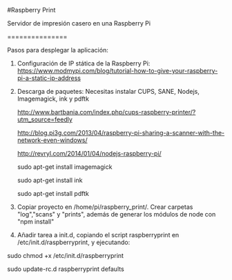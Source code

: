 #Raspberry Print

Servidor de impresión casero en una Raspberry Pi

===============

Pasos para desplegar la aplicación:

1. Configuración de IP stática de la Raspberry Pi: https://www.modmypi.com/blog/tutorial-how-to-give-your-raspberry-pi-a-static-ip-address
2. Descarga de paquetes:
    Necesitas instalar CUPS, SANE, Nodejs, Imagemagick, ink y pdftk

    http://www.bartbania.com/index.php/cups-raspberry-printer/?utm_source=feedly
    
    http://blog.pi3g.com/2013/04/raspberry-pi-sharing-a-scanner-with-the-network-even-windows/
    
    http://revryl.com/2014/01/04/nodejs-raspberry-pi/
    
    sudo apt-get install imagemagick
    
    sudo apt-get install ink
    
    sudo apt-get install pdftk
3. Copiar proyecto en /home/pi/raspberry_print/. Crear carpetas "log","scans" y "prints", además de generar los módulos de node con "npm install"
4. Añadir tarea a init.d, copiando el script raspberryprint en /etc/init.d/raspberryprint, y ejecutando:

sudo chmod +x /etc/init.d/raspberryprint

sudo update-rc.d raspberryprint defaults

